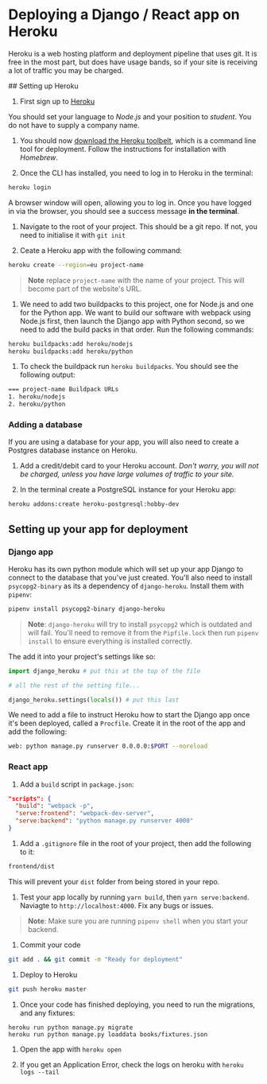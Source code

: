 # Deploying a Django / React app on Heroku

Heroku is a web hosting platform and deployment pipeline that uses git. It is free in the most part, but does have usage bands, so if your site is receiving a lot of traffic you may be charged.

## Setting up Heroku

1. First sign up to [Heroku](https://heroku.com)

  You should set your language to _Node.js_ and your position to _student_. You do not have to supply a company name.

1. You should now [download the Heroku toolbelt](https://devcenter.heroku.com/articles/heroku-cli#download-and-install), which is a command line tool for deployment. Follow the instructions for installation with _Homebrew_.

1. Once the CLI has installed, you need to log in to Heroku in the terminal:

  ```sh
  heroku login
  ```

  A browser window will open, allowing you to log in. Once you have logged in via the browser, you should see a success message **in the terminal**.

1. Navigate to the root of your project. This should be a git repo. If not, you need to initialise it with `git init`

1. Ceate a Heroku app with the following command:

  ```sh
  heroku create --region=eu project-name
  ```

  > **Note** replace `project-name` with the name of your project. This will become part of the website's URL.

1. We need to add two buildpacks to this project, one for Node.js and one for the Python app. We want to build our software with webpack using Node.js first, then launch the Django app with Python second, so we need to add the build packs in that order. Run the following commands:

  ```sh
  heroku buildpacks:add heroku/nodejs
  heroku buildpacks:add heroku/python
  ```

1. To check the buildpack run `heroku buildpacks`. You should see the following output:

  ```sh
  === project-name Buildpack URLs
  1. heroku/nodejs
  2. heroku/python
  ```

### Adding a database

If you are using a database for your app, you will also need to create a Postgres database instance on Heroku.

1. Add a credit/debit card to your Heroku account. _Don't worry, you will not be charged, unless you have large volumes of traffic to your site._

1. In the terminal create a PostgreSQL instance for your Heroku app:

  ```sh
  heroku addons:create heroku-postgresql:hobby-dev
  ```

## Setting up your app for deployment

### Django app

Heroku has its own python module which will set up your app Django to connect to the database that you've just created. You'll also need to install `psycopg2-binary` as its a dependency of `django-heroku`. Install them with `pipenv`:

```sh
pipenv install psycopg2-binary django-heroku
```

> **Note**: `django-heroku` will try to install `psycopg2` which is outdated and will fail. You'll need to remove it from the `Pipfile.lock` then run `pipenv install` to ensure everything is installed correctly.

The add it into your project's settings like so:

```py
import django_heroku # put this at the top of the file

# all the rest of the setting file...

django_heroku.settings(locals()) # put this last
```

We need to add a file to instruct Heroku how to start the Django app once it's been deployed, called a `Procfile`. Create it in the root of the app and add the following:

```sh
web: python manage.py runserver 0.0.0.0:$PORT --noreload
```

### React app

1. Add a `build` script in `package.json`:

  ```json
  "scripts": {
    "build": "webpack -p",
    "serve:frontend": "webpack-dev-server",
    "serve:backend": "python manage.py runserver 4000"
  }
  ```

1. Add a `.gitignore` file in the root of your project, then add the following to it:

  ```sh
  frontend/dist
  ```

  This will prevent your `dist` folder from being stored in your repo.

1. Test your app locally by running `yarn build`, then `yarn serve:backend`. Naviagte to `http://localhost:4000`. Fix any bugs or issues.

  > **Note**: Make sure you are running `pipenv shell` when you start your backend.

1. Commit your code

  ```sh
  git add . && git commit -m "Ready for deployment"
  ```

1. Deploy to Heroku

  ```sh
  git push heroku master
  ```

1. Once your code has finished deploying, you need to run the migrations, and any fixtures:
  ```
  heroku run python manage.py migrate
  heroku run python manage.py loaddata books/fixtures.json
  ```

1. Open the app with `heroku open`

1. If you get an Application Error, check the logs on heroku with `heroku logs --tail`

